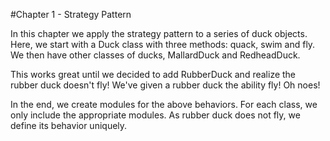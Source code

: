 #Chapter 1 - Strategy Pattern

In this chapter we apply the strategy pattern to a series of duck objects. Here,
we start with a Duck class with three methods: quack, swim and fly. We then have
other classes of ducks, MallardDuck and RedheadDuck. 

This works great until we decided to add RubberDuck and realize the rubber duck
doesn't fly! We've given a rubber duck the ability fly! Oh noes! 

In the end, we create modules for the above behaviors. For each class, we only
include the appropriate modules. As rubber duck does not fly, we define its 
behavior uniquely. 
